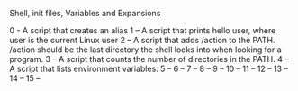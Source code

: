 Shell, init files, Variables and Expansions

0 - A script that creates an alias
1 – A script that prints hello user, where user is the current Linux user
2 – A script that adds /action to the PATH. /action should be the last directory the shell looks into when looking for a program.
3 – A script that counts the number of directories in the PATH.
4 – A script that lists environment variables.
5 –
6 –
7 –
8 –
9 –
10 –
11 –
12 –
13 –
14 –
15 –
